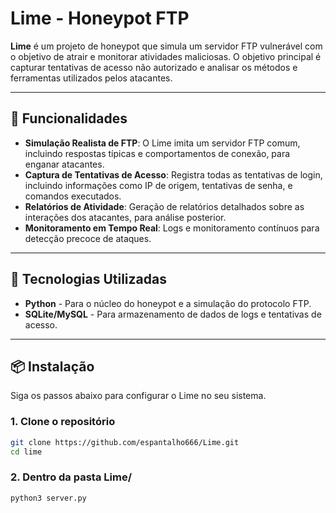 # Lime - Honeypot FTP

**Lime** é um projeto de honeypot que simula um servidor FTP vulnerável com o objetivo de atrair e monitorar atividades maliciosas. O objetivo principal é capturar tentativas de acesso não autorizado e analisar os métodos e ferramentas utilizados pelos atacantes.

---

## 🚀 Funcionalidades

- **Simulação Realista de FTP**: O Lime imita um servidor FTP comum, incluindo respostas típicas e comportamentos de conexão, para enganar atacantes.
- **Captura de Tentativas de Acesso**: Registra todas as tentativas de login, incluindo informações como IP de origem, tentativas de senha, e comandos executados.
- **Relatórios de Atividade**: Geração de relatórios detalhados sobre as interações dos atacantes, para análise posterior.
- **Monitoramento em Tempo Real**: Logs e monitoramento contínuos para detecção precoce de ataques.

---

## 🔧 Tecnologias Utilizadas

- **Python** - Para o núcleo do honeypot e a simulação do protocolo FTP.
- **SQLite/MySQL** - Para armazenamento de dados de logs e tentativas de acesso.

---

## 📦 Instalação

Siga os passos abaixo para configurar o Lime no seu sistema.

### 1. Clone o repositório

```bash
git clone https://github.com/espantalho666/Lime.git
cd lime
```

### 2. Dentro da pasta Lime/

```bash
python3 server.py
```
